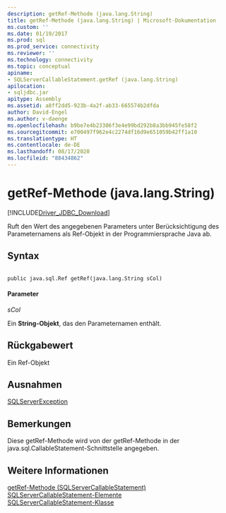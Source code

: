 ```yaml
---
description: getRef-Methode (java.lang.String)
title: getRef-Methode (java.lang.String) | Microsoft-Dokumentation
ms.custom: ''
ms.date: 01/19/2017
ms.prod: sql
ms.prod_service: connectivity
ms.reviewer: ''
ms.technology: connectivity
ms.topic: conceptual
apiname:
- SQLServerCallableStatement.getRef (java.lang.String)
apilocation:
- sqljdbc.jar
apitype: Assembly
ms.assetid: a8ff2dd5-923b-4a2f-ab33-665574b2dfda
author: David-Engel
ms.author: v-daenge
ms.openlocfilehash: b9be7e4b23306f3e4e99bd292b8a3bb945fe58f2
ms.sourcegitcommit: e700497f962e4c2274df16d9e651059b42ff1a10
ms.translationtype: HT
ms.contentlocale: de-DE
ms.lasthandoff: 08/17/2020
ms.locfileid: "88434862"
---
```

# <a name="getref-method-javalangstring"></a>getRef-Methode (java.lang.String)
[!INCLUDE[Driver_JDBC_Download](../../../includes/driver_jdbc_download.md)]

  Ruft den Wert des angegebenen Parameters unter Berücksichtigung des Parameternamens als Ref-Objekt in der Programmiersprache Java ab.  
  
## <a name="syntax"></a>Syntax  
  
```  
  
public java.sql.Ref getRef(java.lang.String sCol)  
```  
  
#### <a name="parameters"></a>Parameter  
 *sCol*  
  
 Ein **String-Objekt**, das den Parameternamen enthält.  
  
## <a name="return-value"></a>Rückgabewert  
 Ein Ref-Objekt  
  
## <a name="exceptions"></a>Ausnahmen  
 [SQLServerException](../../../connect/jdbc/reference/sqlserverexception-class.md)  
  
## <a name="remarks"></a>Bemerkungen  
 Diese getRef-Methode wird von der getRef-Methode in der java.sql.CallableStatement-Schnittstelle angegeben.  
  
## <a name="see-also"></a>Weitere Informationen  
 [getRef-Methode &#40;SQLServerCallableStatement&#41;](../../../connect/jdbc/reference/getref-method-sqlservercallablestatement.md)   
 [SQLServerCallableStatement-Elemente](../../../connect/jdbc/reference/sqlservercallablestatement-members.md)   
 [SQLServerCallableStatement-Klasse](../../../connect/jdbc/reference/sqlservercallablestatement-class.md)  
  
  
